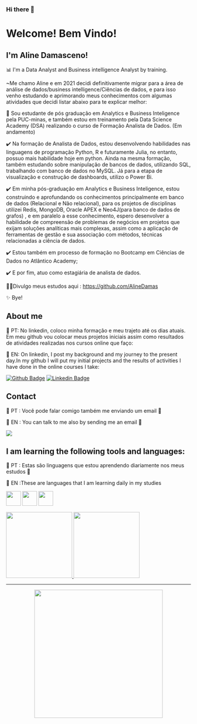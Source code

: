### Hi there 👋

# Welcome! Bem Vindo!

## I'm Aline Damasceno!
📊 I'm a Data Analyst and Business intelligence Analyst by training.

~Me chamo Aline e em 2021 decidi definitivamente migrar para a área de análise de dados/business intelligence/Ciências de dados, e para isso venho estudando e aprimorando meus conhecimentos com algumas atividades que decidi listar abaixo para te explicar melhor:

🚀 Sou estudante de pós graduação em Analytics e Business Inteligence pela PUC-minas, e também estou em treinamento pela Data Science Academy (DSA) realizando o curso de Formação Analista de Dados. (Em andamento)

✔️ Na formação de Analista de Dados, estou desenvolvendo habilidades nas linguagens de programação Python, R e futuramente Julia, no entanto, possuo mais habilidade hoje em python. Ainda na mesma formação, também estudando sobre manipulação de bancos de dados, utilizando SQL, trabalhando com banco de dados no MySQL. Já para a etapa de visualização e construção de dashboards, utilizo o Power Bi.

✔️ Em minha pós-graduação em Analytics e Business Inteligence, estou construindo e aprofundando os conhecimentos principalmente em banco de dados (Relacional e Não relacional), para os projetos de disciplinas utilizei Redis, MongoDB, Oracle APEX e Neo4J(para banco de dados de grafos) , e em paralelo a esse conhecimento, espero desenvolver a habilidade de compreensão de problemas de negócios em projetos que exijam soluções analíticas mais complexas, assim como a aplicação de ferramentas de gestão e sua associação com métodos, técnicas relacionadas a ciência de dados. 

✔️ Estou também em processo de formação no Bootcamp em Ciências de Dados no Atlântico Academy;

✔️ E por fim, atuo como estagiária de analista de dados.

 👩‍💻Divulgo meus estudos aqui : https://github.com/AlineDamas

✨ Bye!

## About me

:diamond_shape_with_a_dot_inside: PT: No linkedin, coloco minha formação e meu trajeto até os dias atuais. Em meu github vou colocar meus projetos iniciais assim como resultados de atividades realizadas
nos cursos online que faço:

:diamond_shape_with_a_dot_inside: EN: On linkedin, I post my background and my journey to the present day.In my github I will put my initial projects and the results of activities I have done
in the online courses I take:

[![Github Badge](https://img.shields.io/badge/-Github-000?style=flat-square&logo=Github&logoColor=white&link=https://github.com/AlineDamas)](https://github.com/AlineDamas) [![Linkedin Badge](https://img.shields.io/badge/-LinkedIn-blue?style=flat-square&logo=Linkedin&logoColor=white&link=https://linkedin.com/in/aline-damasceno-111144aa/)]( https://linkedin.com/in/aline-damasceno-111144aa/)

## Contact

:diamond_shape_with_a_dot_inside: PT :
Você pode falar comigo também me enviando um email  🔽

:diamond_shape_with_a_dot_inside: EN :
You can talk to me also by sending me an email 🔽
<div>
<a href = "mailto:alimoreiradamas@gmail.com"><img src="https://img.shields.io/badge/Gmail-D14836?style=for-the-badge&logo=gmail&logoColor=white" target="_blank"></a>
</div>
    
## I am learning the following tools and languages: 

:diamond_shape_with_a_dot_inside: PT : Estas são linguagens que estou aprendendo diariamente nos meus estudos 🔽

:diamond_shape_with_a_dot_inside: EN :These are languages that I am learning daily in my studies

<img src="https://cdn.jsdelivr.net/gh/devicons/devicon/icons/python/python-original-wordmark.svg" width="40" height="40"/> <img src="https://cdn.jsdelivr.net/gh/devicons/devicon/icons/rstudio/rstudio-original.svg" width="40" height="40" /> <img src="https://cdn.jsdelivr.net/gh/devicons/devicon/icons/microsoftsqlserver/microsoftsqlserver-plain-wordmark.svg" width="40" height="40"/>


<div>
<a href="https://github.com/AlineDamas">
<img height="180em" src="https://github-readme-stats.vercel.app/api/top-langs/?username=AlineDamas&layout=compact&langs_count=7&theme=dracula"/>
<img height="180em" src="https://github-readme-stats.vercel.app/api?username=AlineDamas&show_icons=true&theme=dracula&include_all_commits=true&count_private=true"/>
</div>
 
 --------------------------------------------------------------------------------------------------------------------------------------------------------------------
<Thanks for you visit>

<p 
   align="center">
  <img src="https://tenor.com/view/%E6%8B%9C%E6%8B%9C-%E5%86%8D%E8%A7%81-%E5%90%B9%E6%B0%94%E7%90%83-bye-balloon-gif-13939459.gif" width="350">
</p>

